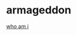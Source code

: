 # armageddon

<a href="https://yasmindiaz-x.github.io/armageddon/armageddon.html"> who   am   i</a>
 
